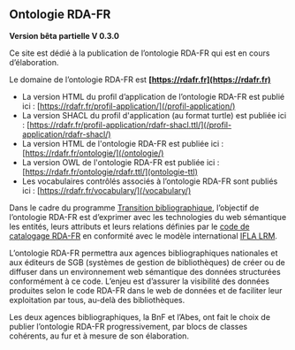 ## Ontologie RDA-FR

**Version bêta partielle V 0.3.0**

Ce site est dédié à la publication de l’ontologie RDA-FR qui est en cours d’élaboration.

Le domaine de l’ontologie RDA-FR est **[https://rdafr.fr](https://rdafr.fr)**
+ La version HTML du profil d’application de l’ontologie RDA-FR est publié ici : [https://rdafr.fr/profil-application/](/profil-application/)
+ La version SHACL du profil d'application (au format turtle) est publiée ici : [https://rdafr.fr/profil-application/rdafr-shacl.ttl/](/profil-application/rdafr-shacl/)
+ La version HTML de l'ontologie RDA-FR est publiée ici : [https://rdafr.fr/ontologie/](/ontologie/)
+ La version OWL de l'ontologie RDA-FR est publiée ici : [https://rdafr.fr/ontologie/rdafr.ttl/](ontologie-ttl)
+ Les vocabulaires contrôlés associés à l’ontologie RDA-FR sont publiés ici : [https://rdafr.fr/vocabulary/](/vocabulary/)

Dans le cadre du programme [Transition bibliographique](https://www.transition-bibliographique.fr/), l’objectif de l’ontologie RDA-FR est d’exprimer avec les technologies du web sémantique les entités, leurs attributs et leurs relations définies par le [code de catalogage RDA-FR](https://code.rdafr.fr/) en conformité avec le modèle international [IFLA LRM](https://www.transition-bibliographique.fr/enjeux/definition-ifla-lrm/).

L’ontologie RDA-FR permettra aux agences bibliographiques nationales et aux éditeurs de SGB (systèmes de gestion de bibliothèques) de créer ou de diffuser dans un environnement web sémantique des données structurées conformément à ce code. L’enjeu est d’assurer la visibilité des données produites selon le code RDA-FR dans le web de données et de faciliter leur exploitation par tous, au-delà des bibliothèques.

Les deux agences bibliographiques, la BnF et l’Abes, ont fait le choix de publier l’ontologie RDA-FR progressivement, par blocs de classes cohérents, au fur et à mesure de son élaboration.
